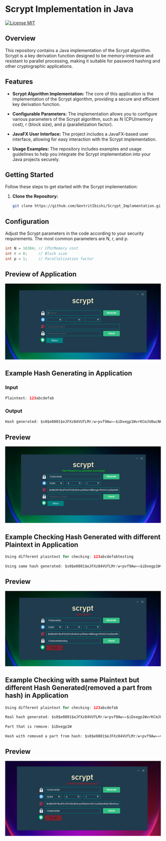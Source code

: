 # Scrypt Implementation in Java
[![License MIT](https://img.shields.io/badge/license-MIT-blue.svg)](https://github.com/GentritIbishi/ScryptImplemenation/blob/master/LICENSE.txt)

## Overview

This repository contains a Java implementation of the Scrypt algorithm. Scrypt is a key derivation function designed to be memory-intensive and resistant to parallel processing, making it suitable for password hashing and other cryptographic applications.

## Features

- **Scrypt Algorithm Implementation:** The core of this application is the implementation of the Scrypt algorithm, providing a secure and efficient key derivation function.
  
- **Configurable Parameters:** The implementation allows you to configure various parameters of the Scrypt algorithm, such as N (CPU/memory cost), r (block size), and p (parallelization factor).

- **JavaFX User Interface:** The project includes a JavaFX-based user interface, allowing for easy interaction with the Scrypt implementation.
  
- **Usage Examples:** The repository includes examples and usage guidelines to help you integrate the Scrypt implementation into your Java projects securely.

## Getting Started

Follow these steps to get started with the Scrypt implementation:

1. **Clone the Repository:**
   
   ```bash
   git clone https://github.com/GentritIbishi/Scrypt_Implementation.git

## Configuration

Adjust the Scrypt parameters in the code according to your security requirements. The most common parameters are N, r, and p.

```java
int N = 16384; // CPU/Memory cost
int r = 8;     // Block size
int p = 1;     // Parallelization factor
```

## Preview of Application

![Preview](https://github.com/GentritIbishi/ScryptImplemenation/blob/master/screenshots/1.png)

## Example Hash Generating in Application

### Input

```java
Plaintext: 123abcdefab
```

### Output

```java
Hash generated: $s0$e0801$eJFXz84VUfLMr/w+pvf9Aw==$iDxegp1WvrKCmJU8wcNHyCfDe6hqvK9XoTJmuy031Ac=
```

## Preview

![Preview](https://github.com/GentritIbishi/ScryptImplemenation/blob/master/screenshots/2.png)

## Example Checking Hash Generated with different Plaintext in Application

```java
Using different plaintext for checking: 123abcdefabtesting
```
```java
Using same hash generated: $s0$e0801$eJFXz84VUfLMr/w+pvf9Aw==$iDxegp1WvrKCmJU8wcNHyCfDe6hqvK9XoTJmuy031Ac=
```
## Preview

![Preview](https://github.com/GentritIbishi/ScryptImplemenation/blob/master/screenshots/4.png)

## Example Checking with same Plaintext but different Hash Generated(removed a part from hash) in Application

```java
Using different plaintext for checking: 123abcdefab
```
```java
Real hash generated: $s0$e0801$eJFXz84VUfLMr/w+pvf9Aw==$iDxegp1WvrKCmJU8wcNHyCfDe6hqvK9XoTJmuy031Ac=
```
```java
Part that is remove: $iDxegp1W
```
```java
Hash with removed a part from hash: $s0$e0801$eJFXz84VUfLMr/w+pvf9Aw==vrKCmJU8wcNHyCfDe6hqvK9XoTJmuy031Ac=
```

## Preview

![Preview](https://github.com/GentritIbishi/ScryptImplemenation/blob/master/screenshots/5.png)

